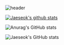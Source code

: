 
![header](https://capsule-render.vercel.app/api?type=waving&color=000080&height=250&section=header&text=Jaeseok%20Choi&fontSize=90&animation=fadeIn&fontAlignY=38&desc=%20&descAlignY=62&descAlign=62)

[![Jaeseok's github stats](https://github-readme-stats.vercel.app/api?username=jssjchl)](https://github.com/jssjchl)

![Anurag's GitHub stats](https://github-readme-stats.vercel.app/api?username=jssjchl&show_icons=true)

![Jaeseok's GitHub stats](https://github-readme-stats.vercel.app/api?username=jssjchl&show_icons=true&theme=radical)

